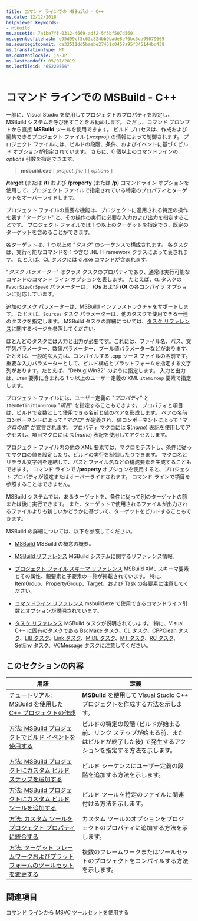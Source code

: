```yaml
---
title: コマンド ラインでの MSBuild - C++
ms.date: 12/12/2018
helpviewer_keywords:
- MSBuild
ms.assetid: 7a1be7ff-0312-4669-adf2-5f5bf507d560
ms.openlocfilehash: e95d99cf5c63c824bb9bade8e76bc3ca99079669
ms.sourcegitcommit: da32511dd5baebe27451c0458a95f345144bd439
ms.translationtype: HT
ms.contentlocale: ja-JP
ms.lasthandoff: 05/07/2019
ms.locfileid: "65220566"
---
```

# <a name="msbuild-on-the-command-line---c"></a>コマンド ラインでの MSBuild - C++

一般に、Visual Studio を使用してプロジェクトのプロパティを設定し、MSBuild システムを呼び出すことをお勧めします。 ただし、コマンド プロンプトから直接 **MSBuild** ツールを使用できます。 ビルド プロセスは、作成および編集できるプロジェクト ファイル (.vcxproj) の情報によって制御されます。 プロジェクト ファイルには、ビルドの段階、条件、およびイベントに基づくビルド オプションが指定されています。 さらに、0 個以上のコマンドラインの *options* 引数を指定できます。

> **msbuild.exe** [ *project_file* ] [ *options* ]

**/target** (または **/t**) および **/property** (または **/p**) コマンドライン オプションを使用して、プロジェクト ファイルで指定されている特定のプロパティとターゲットをオーバーライドします。

プロジェクト ファイルの重要な機能は、プロジェクトに適用される特定の操作を表す "*ターゲット*" と、その操作の実行に必要な入力および出力を指定することです。 プロジェクト ファイルでは 1 つ以上のターゲットを指定でき、既定のターゲットを含めることができます。

各ターゲットは、1 つ以上の "*タスク*" のシーケンスで構成されます。 各タスクは、実行可能なコマンドを 1 つ含む .NET Framework クラスによって表されます。 たとえば、[CL タスク](/visualstudio/msbuild/cl-task)には [cl.exe](reference/compiling-a-c-cpp-program.md) コマンドが含まれます。

"*タスク パラメーター*" はクラス タスクのプロパティであり、通常は実行可能なコマンドのコマンド ライン オプションを表します。 たとえば、`CL` タスクの `FavorSizeOrSpeed` パラメーターは、 **/Os** および **/Ot** の各コンパイラ オプションに対応しています。

追加のタスク パラメーターは、MSBuild インフラストラクチャをサポートします。 たとえば、`Sources` タスク パラメーターは、他のタスクで使用できる一連のタスクを指定します。 MSBuild タスクの詳細については、[タスク リファレンス](/visualstudio/msbuild/msbuild-task-reference)に関するページを参照してください。

ほとんどのタスクには入力と出力が必要です。これには、ファイル名、パス、文字列パラメーター、数値パラメーター、ブール値パラメーターなどがあります。 たとえば、一般的な入力は、コンパイルする .cpp ソース ファイルの名前です。 重要な入力パラメーターとして、ビルド構成とプラットフォームを指定する文字列があります。たとえば、"Debug\|Win32" のように指定します。 入力と出力は、`Item` 要素に含まれる 1 つ以上のユーザー定義の XML `ItemGroup` 要素で指定します。

プロジェクト ファイルには、ユーザー定義の "*プロパティ*" と `ItemDefinitionGroup` "*項目*" を指定することもできます。 プロパティと項目は、ビルドで変数として使用できる名前と値のペアを形成します。 ペアの名前コンポーネントによって "*マクロ*" が定義され、値コンポーネントによって "*マクロの値*" が宣言されます。 プロパティ マクロには $(*name*) 表記を使用してアクセスし、項目マクロには %(*name*) 表記を使用してアクセスします。

プロジェクト ファイル内の他の XML 要素では、マクロをテストし、条件に従ってマクロの値を設定したり、ビルドの実行を制御したりできます。 マクロ名とリテラル文字列を連結して、パスとファイル名などの構成要素を生成することもできます。 コマンド ラインで **/property** オプションを使用すると、プロジェクト プロパティが設定またはオーバーライドされます。 コマンド ラインで項目を参照することはできません。

MSBuild システムでは、あるターゲットを、条件に従って別のターゲットの前または後に実行できます。 また、ターゲットで使用されるファイルが出力されるファイルよりも新しいかどうかに基づいて、ターゲットをビルドすることもできます。

MSBuild の詳細については、以下を参照してください。

- [MSBuild](/visualstudio/msbuild/msbuild) MSBuild の概念の概要。

- [MSBuild リファレンス](/visualstudio/msbuild/msbuild-reference) MSBuild システムに関するリファレンス情報。

- [プロジェクト ファイル スキーマ リファレンス](/visualstudio/msbuild/msbuild-project-file-schema-reference) MSBuild XML スキーマ要素とその属性、親要素と子要素の一覧が掲載されています。 特に、[ItemGroup](/visualstudio/msbuild/itemgroup-element-msbuild)、[PropertyGroup](/visualstudio/msbuild/propertygroup-element-msbuild)、[Target](/visualstudio/msbuild/target-element-msbuild)、および [Task](/visualstudio/msbuild/task-element-msbuild) の各要素に注意してください。

- [コマンドライン リファレンス](/visualstudio/msbuild/msbuild-command-line-reference) msbuild.exe で使用できるコマンドライン引数とオプションが説明されています。

- [タスク リファレンス](/visualstudio/msbuild/msbuild-task-reference) MSBuild タスクが説明されています。 特に、Visual C++ に固有のタスクである [BscMake タスク](/visualstudio/msbuild/bscmake-task)、[CL タスク](/visualstudio/msbuild/cl-task)、[CPPClean タスク](/visualstudio/msbuild/cppclean-task)、[LIB タスク](/visualstudio/msbuild/lib-task)、[Link タスク](/visualstudio/msbuild/link-task)、[MIDL タスク](/visualstudio/msbuild/midl-task)、[MT タスク](/visualstudio/msbuild/mt-task)、[RC タスク](/visualstudio/msbuild/rc-task)、[SetEnv タスク](/visualstudio/msbuild/setenv-task)、[VCMessage タスク](/visualstudio/msbuild/vcmessage-task)に注意してください。

## <a name="in-this-section"></a>このセクションの内容

|用語|定義|
|----------|----------------|
|[チュートリアル: MSBuild を使用した C++ プロジェクトの作成](walkthrough-using-msbuild-to-create-a-visual-cpp-project.md)|**MSBuild** を使用して Visual Studio C++ プロジェクトを作成する方法を示します。|
|[方法: MSBuild プロジェクトでビルド イベントを使用する](how-to-use-build-events-in-msbuild-projects.md)|ビルドの特定の段階 (ビルドが始まる前、リンク ステップが始まる前、またはビルドが終了した後) で発生するアクションを指定する方法を示します。|
|[方法: MSBuild プロジェクトにカスタム ビルド ステップを追加する](how-to-add-a-custom-build-step-to-msbuild-projects.md)|ビルド シーケンスにユーザー定義の段階を追加する方法を示します。|
|[方法: MSBuild プロジェクトにカスタム ビルド ツールを追加する](how-to-add-custom-build-tools-to-msbuild-projects.md)|ビルド ツールを特定のファイルに関連付ける方法を示します。|
|[方法: カスタム ツールをプロジェクト プロパティに統合する](how-to-integrate-custom-tools-into-the-project-properties.md)|カスタム ツールのオプションをプロジェクトのプロパティに追加する方法を示します。|
|[方法: ターゲット フレームワークおよびプラットフォームのツールセットを変更する](how-to-modify-the-target-framework-and-platform-toolset.md)|複数のフレームワークまたはツールセットのプロジェクトをコンパイルする方法を示します。|

## <a name="see-also"></a>関連項目

[コマンド ラインから MSVC ツールセットを使用する](building-on-the-command-line.md)
